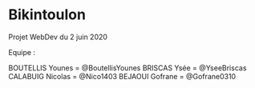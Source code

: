 # Bikintoulon

Projet WebDev du 2 juin 2020

Equipe : 

BOUTELLIS Younes = @BoutellisYounes
BRISCAS Ysée = @YseeBriscas
CALABUIG Nicolas = @Nico1403
BEJAOUI Gofrane = @Gofrane0310
